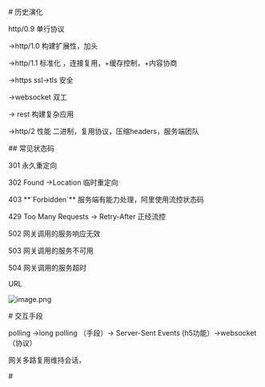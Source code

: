 \# 历史演化

http/0.9 单行协议

->http/1.0 构建扩展性，加头

->http/1.1 标准化 ，连接复用，+缓存控制，+内容协商

 ->https ssl->tls 安全

 ->websocket 双工

 -\> rest 构建复杂应用

->http/2 性能 二进制，复用协议，压缩headers，服务端团队

\## 常见状态码

301 永久重定向

302 Found ->Location 临时重定向

403 \*\*\`Forbidden\`\*\* 服务端有能力处理，阿里使用流控状态码

429 Too Many Requests -> Retry-After 正经流控

502 网关调用的服务响应无效

503 网关调用的服务不可用

504 网关调用的服务超时

URL

![image.png](1616993218855-b9f216de-2ea9-4795-b977-5d9847792a7d.png)

\# 交互手段

polling ->long polling （手段）-> Server-Sent Events (h5功能）->websocket （协议）

网关多路复用维持会话，

\#